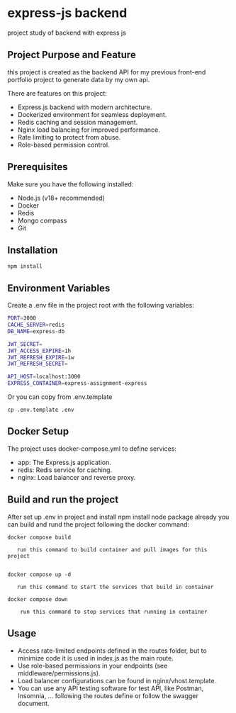 # express-js backend
project study of backend with express js 

## Project Purpose and Feature 
this project is created as the backend API for my previous front-end portfolio project to generate data by my own api.

There are features on this project:
   - Express.js backend with modern architecture.
   - Dockerized environment for seamless deployment.
   - Redis caching and session management.
   - Nginx load balancing for improved performance.
   - Rate limiting to protect from abuse.
   - Role-based permission control.

## Prerequisites
Make sure you have the following installed:

   - Node.js (v18+ recommended)
   - Docker
   - Redis
   - Mongo compass
   - Git
## Installation
   
    npm install
  

## Environment Variables
Create a .env file in the project root with the following variables:
```bash
PORT=3000
CACHE_SERVER=redis
DB_NAME=express-db

JWT_SECRET=
JWT_ACCESS_EXPIRE=1h
JWT_REFRESH_EXPIRE=1w
JWT_REFRESH_SECRET=

API_HOST=localhost:3000
EXPRESS_CONTAINER=express-assignment-express 
```

Or you can copy from .env.template

   
    cp .env.template .env
   


## Docker Setup

The project uses docker-compose.yml to define services:
   - app: The Express.js application.
   - redis: Redis service for caching.
   - nginx: Load balancer and reverse proxy.

## Build and run the project
After set up .env in project and install npm install node package already
you can build and rund the project following the docker command:

   
    docker compose build
    
       run this command to build container and pull images for this project

   
    docker compose up -d
    
       run this command to start the services that build in container

    docker compose down
    
        run this command to stop services that running in container
   
## Usage
   - Access rate-limited endpoints defined in the routes folder, but to minimize code it is used in index.js as the main route.
   - Use role-based permissions in your endpoints (see middleware/permissions.js).
   - Load balancer configurations can be found in nginx/vhost.template.
   - You can use any API testing software for test API, like Postman, Insomnia, ... following the routes define or follow the swagger document. 

